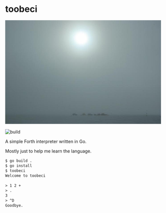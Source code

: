 # toobeci

<img src="/toobeci.jpg" width="500">

![build](https://github.com/eigenhombre/toobeci/actions/workflows/build.yml/badge.svg)

A simple Forth interpreter written in Go.

Mostly just to help me learn the language.

<!-- The following examples are autogenerated, do not change by hand! -->
<!-- BEGIN EXAMPLES -->
```
$ go build .
$ go install
$ toobeci
Welcome to toobeci

> 1 2 +
> .
3
> ^D
Goodbye.
```
<!-- END EXAMPLES -->
